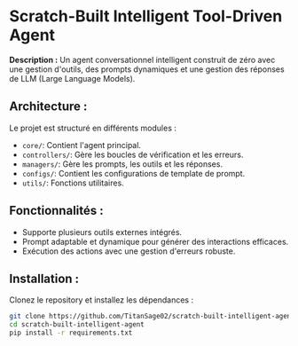 # Scratch-Built Intelligent Tool-Driven Agent

**Description :**
Un agent conversationnel intelligent construit de zéro avec une gestion d'outils, des prompts dynamiques et une gestion des réponses de LLM (Large Language Models).

## Architecture :
Le projet est structuré en différents modules :

- `core/`: Contient l'agent principal.
- `controllers/`: Gère les boucles de vérification et les erreurs.
- `managers/`: Gère les prompts, les outils et les réponses.
- `configs/`: Contient les configurations de template de prompt.
- `utils/`: Fonctions utilitaires.

## Fonctionnalités :
- Supporte plusieurs outils externes intégrés.
- Prompt adaptable et dynamique pour générer des interactions efficaces.
- Exécution des actions avec une gestion d'erreurs robuste.

## Installation :
Clonez le repository et installez les dépendances :
```bash
git clone https://github.com/TitanSage02/scratch-built-intelligent-agent.git
cd scratch-built-intelligent-agent
pip install -r requirements.txt
